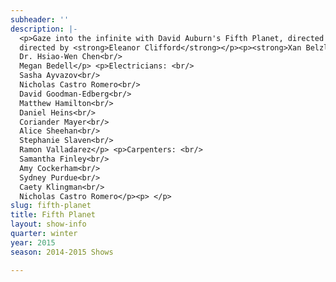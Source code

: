 ```yaml
---
subheader: ''
description: |-
  <p>Gaze into the infinite with David Auburn's Fifth Planet, directed by Eleanor Clifford.  Two observatory workers meet and befriend each other while trying to pull personal significance and comfort from a vast and uncaring sky.  On the scale of the universe, loneliness seems inevitable, but maybe magic is inevitable, too.  In work and friendship, these characters seek to know anew, and knowledge depends on what the telescope can see.  Look up, this 6th week.</p><p>by <strong>David Auburn</strong><br/>
  directed by <strong>Eleanor Clifford</strong></p><p><strong>Xan Belzley</strong> (Veronica) is a fourth-year English major in the College. Her acting credits include<em> Twelfth Night</em> and <em>Cymbeline</em> with the Dean's Men and <em>The Clean House</em>, <em>Alices: Adventures in Wonderland</em>, and <em>Boston Marriage</em> with University Theater. Her previous show credits as a stage manager include <em>Closer</em> and <em>This is Our Youth</em> with University Theater and <em>Orestes at Delphi</em> and <em>Twain's World</em> with First Floor Theater. She also assistant stage managed <em>reWilding Genius</em> with TAPS and The New Colony. </p><p><strong>Liam Philiben</strong> (Mike) is a first-year in the college, and is currently a pre-med student who is majoring in Cinema and Media Studies. This is his first major UT show, having done the show <em>Drowning</em> during the workshops last quarter.</p><p><strong>Eleanor Clifford</strong> (Director) is a third-year majoring in History, Philosophy, and Social Studies of Science and Medicine (HIPS) and Theater and Performance Studies (TAPS). She is the Treasurer of University Theater's Committee and has also acted in such UT shows as <em>Hedda Gabler</em> (Hedda), <em>Henry V</em> (Rutland), and <em>The Real Thing</em> (Annie). She previously directed <em>First Love</em> with UT and also performs with Le Vorris and Vox Circus.</p><p><strong>Savannah Smith</strong> (Production Manager) is a second-year in the College majoring in English Language and Literature with a minor in Classical Studies. <em>Fifth Planet</em> is her fifth show with University Theater, and has previously been part of the production management team for <em>Macbeth</em>, <em>Much Ado About Nothing</em>, and <em>Godspell</em>. </p><p><strong>Roux Nemaei</strong> (Stage Manager) is a second-year transfer from Oberlin. <em>Fifth Planet</em> is her second show with UT, and her sixth show stage managing. She is a Political Science major with potential TAPS double major. </p><p><strong>Maya Festinger</strong> (Sound Designer) is a fourth-year in the Romance Languages and Literatures department.  She has done design work <em>Fool for Love</em>, SAMSU's <em>Domestic Departure</em>, and <em>Endgame</em>.  She is tremendously excited to take on her third UT show as the sound designer for <em>Fifth Planet.</em></p><p><strong>Gabriella Mulder</strong> (Set Designer) is a second-year in the college, majoring in Gender and Sexuality Studies.  Past UT credits include<em> The Clean House </em>(Assistant Set Designer), <em>Sleuth</em> (Assistant Stage Manager), and <em>Henry V </em>(Assistant Set Designer).  </p><p><strong>Kevin Freese</strong> (Lighting Designer) is a third-year Math and Computer Science major in the College. Kevin has previously designed lights on <em>Henry V</em> and <em>A</em> <em>Midsummer Night's Dream</em>, and has been an electrician on many other productions at UT. Kevin is also a member of Tech Staff.</p><p><strong>Victoria Grose</strong> (Costume Designer) is a third-year Biological Sciences major. She has been involved in UT since fall quarter her first year; previously costume designing <em>Endgame</em>, <em>Cabaret</em>,<em> Fool for Love</em>, <em>High Art: Commedia presents Hamlet</em>, and <em>The Drowsy Chaperone</em>, and assistant costume designing <em>B-Side Studio</em>, <em>Hotel Nepenthe,</em> and <em>The Glass Menagerie.</em></p> <p><strong>Abigail Adams</strong> (Tech Staff Liaison) is a third-year Gender Studies major.</p><p><strong>Michael Roy</strong> (Master Electrician) is a third-year majoring in chemistry. He has enjoyed working as a part of Team Lights on several UT productions, including <em>Grey Gardens</em> (ALD), <em>A Midsummer Night's Dream</em> (ME), <em>Much Ado About Nothing</em> (ALD), and <em>Endgame</em> (ME).</p><p><strong>Beth Ellingboe</strong> (Props Designer) is a third-year English major. She has previously been assistant stage manager for <em>Clean House</em> and assistant props designer for<em> Henry V. </em></p> <p><strong>Isaiah Newman</strong> (Assistant Director) is a first-year in the college majoring in Physics. This is his first quarter with UT.</p><p><strong>Hannah Zinky</strong> (Assistant Set Design)  is a first-year, who is involved in Commedia del'Arte as Pedrolino and Le Vorris and Vox Circus on campus.  </p><p><strong>Bennett Foley</strong> (Assistant Stage Manager) is a first-year CS Major (probable TAPA minor). He has previously been involved with UT last quarter in <em>Macbeth</em>.</p><p><strong>Kathleen Hart</strong> (Assistant Production Manager) is a first-year Psychology major in the college. <em>Fifth Planet</em> is her second show with UT, and previously she has worked as an Assistant Production Manager for <em>Macbeth</em>. </p><p><strong>Joey Houghton</strong> (Sound Assistant) is a fourth-year Computer Science Major in the college. His most recent production with UT was <em>Fool for Love</em>. </p><p>With special thanks to: <br/>
  Dr. Hsiao-Wen Chen<br/>
  Megan Bedell</p> <p>Electricians: <br/>
  Sasha Ayvazov<br/>
  Nicholas Castro Romero<br/>
  David Goodman-Edberg<br/>
  Matthew Hamilton<br/>
  Daniel Heins<br/>
  Coriander Mayer<br/>
  Alice Sheehan<br/>
  Stephanie Slaven<br/>
  Ramon Valladarez</p> <p>Carpenters: <br/>
  Samantha Finley<br/>
  Amy Cockerham<br/>
  Sydney Purdue<br/>
  Caety Klingman<br/>
  Nicholas Castro Romero</p><p> </p>
slug: fifth-planet
title: Fifth Planet
layout: show-info
quarter: winter
year: 2015
season: 2014-2015 Shows

---
```

